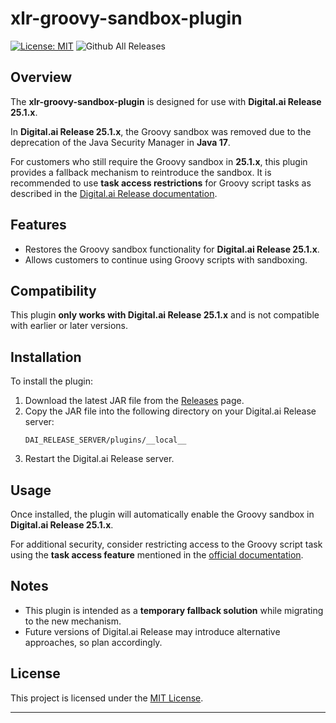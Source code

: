 # xlr-groovy-sandbox-plugin

[![License: MIT][xlr-groovy-sandbox-plugin-license-image]][xlr-groovy-sandbox-plugin-license-url]
![Github All Releases][xlr-groovy-sandbox-plugin-downloads-image]

## Overview

The **xlr-groovy-sandbox-plugin** is designed for use with **Digital.ai Release 25.1.x**.

In **Digital.ai Release 25.1.x**, the Groovy sandbox was removed due to the deprecation of the Java Security Manager in **Java 17**.

For customers who still require the Groovy sandbox in **25.1.x**, this plugin provides a fallback mechanism to reintroduce the sandbox. It is recommended to use
**task access restrictions** for Groovy script tasks as described in
the [Digital.ai Release documentation](https://docs.digital.ai/release/docs/how-to/configure-task-access).

## Features

- Restores the Groovy sandbox functionality for **Digital.ai Release 25.1.x**.
- Allows customers to continue using Groovy scripts with sandboxing.

## Compatibility

This plugin **only works with Digital.ai Release 25.1.x** and is not compatible with earlier or later versions.

## Installation

To install the plugin:

1. Download the latest JAR file from the [Releases](https://github.com/xebialabs-community/xlr-groovy-sandbox-plugin/releases) page.
2. Copy the JAR file into the following directory on your Digital.ai Release server:
   ```
   DAI_RELEASE_SERVER/plugins/__local__
   ```
3. Restart the Digital.ai Release server.

## Usage

Once installed, the plugin will automatically enable the Groovy sandbox in **Digital.ai Release 25.1.x**.

For additional security, consider restricting access to the Groovy script task using the **task access feature** mentioned in
the [official documentation](https://docs.digital.ai/release/docs/how-to/configure-task-access).

## Notes

- This plugin is intended as a **temporary fallback solution** while migrating to the new mechanism.
- Future versions of Digital.ai Release may introduce alternative approaches, so plan accordingly.

## License

This project is licensed under the [MIT License](LICENSE).

---

[xlr-groovy-sandbox-plugin-license-image]: https://img.shields.io/badge/License-MIT-yellow.svg
[xlr-groovy-sandbox-plugin-license-url]: https://opensource.org/licenses/MIT
[xlr-groovy-sandbox-plugin-downloads-image]: https://img.shields.io/github/downloads/xebialabs-community/xlr-groovy-sandbox-plugin/total?label=Downloads

